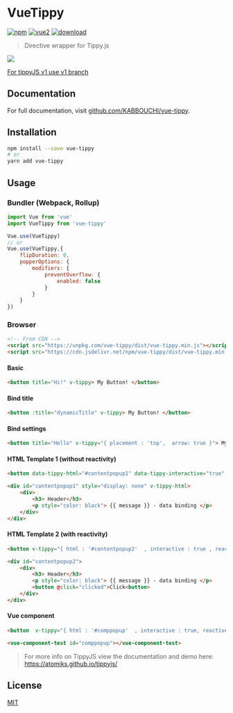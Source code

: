 # VueTippy

[![npm](https://img.shields.io/npm/v/vue-tippy.svg)](https://www.npmjs.com/package/vue-tippy) [![vue2](https://img.shields.io/badge/vue-2.x-brightgreen.svg)](https://vuejs.org/) [![download](https://img.shields.io/npm/dt/vue-tippy.svg)](https://www.npmjs.com/package/vue-tippy)
> Directive wrapper for Tippy.js

![](https://github.com/KABBOUCHI/vue-tippy/blob/master/preview.gif?v0.3.0)

<aside class="notice">
<a href="https://github.com/KABBOUCHI/vue-tippy/tree/v1">For tippyJS v1 use v1 branch</a>
</aside>

## Documentation

For full documentation, visit [github.com/KABBOUCHI/vue-tippy](https://github.com/KABBOUCHI/vue-tippy).

## Installation

```bash
npm install --save vue-tippy
# or
yarn add vue-tippy
```

## Usage

### Bundler (Webpack, Rollup)

```js
import Vue from 'vue'
import VueTippy from 'vue-tippy'

Vue.use(VueTippy)
// or
Vue.use(VueTippy,{
    flipDuration: 0,
    popperOptions: {
        modifiers: {
            preventOverflow: {
                enabled: false
            }
        }
    }
})
```

### Browser

```html
<!-- From CDN -->
<script src="https://unpkg.com/vue-tippy/dist/vue-tippy.min.js"></script>
<script src="https://cdn.jsdelivr.net/npm/vue-tippy/dist/vue-tippy.min.js"></script>
```

#### Basic
```html
<button title="Hi!" v-tippy> My Button! </button>
```

#### Bind title
```html
<button :title="dynamicTitle" v-tippy> My Button! </button>
```

#### Bind settings
```html
<button title="Hello" v-tippy="{ placement : 'top',  arrow: true }"> My Button! </button>
```

#### HTML Template 1 (without reactivity)
```html
<button data-tippy-html="#contentpopup1" data-tippy-interactive="true" v-tippy> My Button! </button>
```

```html
<div id="contentpopup1" style="display: none" v-tippy-html>
    <div>
        <h3> Header</h3>
        <p style="color: black"> {{ message }} - data binding </p>
    </div>
</div>
```

#### HTML Template 2 (with reactivity)
```html
<button v-tippy="{ html : '#contentpopup2'  , interactive : true , reactive : true }"> My Button! </button>
```

```html
<div id="contentpopup2">
    <div>
        <h3> Header</h3>
        <p style="color: black"> {{ message }} - data binding </p>
        <button @click="clicked">Click<button>
    </div>
</div>
```
 
#### Vue component
```html
<button  v-tippy="{ html : '#comppopup'  , interactive : true, reactive : true }"> My Button! </button>
```

```html
<vue-component-test id="comppopup"></vue-component-test>
```
 
> For more info on TippyJS view the documentation and demo here: https://atomiks.github.io/tippyjs/

## License

[MIT](http://opensource.org/licenses/MIT)

